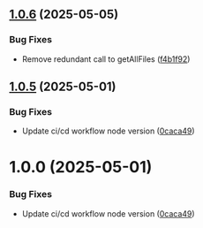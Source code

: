 ## [1.0.6](https://github.com/0x5b62656e5d/r2-files/compare/v1.0.5...v1.0.6) (2025-05-05)


### Bug Fixes

* Remove redundant call to getAllFiles ([f4b1f92](https://github.com/0x5b62656e5d/r2-files/commit/f4b1f921206dad332888bffa5e38b649233ec408))

## [1.0.5](https://github.com/0x5b62656e5d/r2-files/compare/v1.0.4...v1.0.5) (2025-05-01)


### Bug Fixes

* Update ci/cd workflow node version ([0caca49](https://github.com/0x5b62656e5d/r2-files/commit/0caca498cd58d4b4bb1663dbf46f6f75bc7efc1e))

# 1.0.0 (2025-05-01)


### Bug Fixes

* Update ci/cd workflow node version ([0caca49](https://github.com/0x5b62656e5d/r2-files/commit/0caca498cd58d4b4bb1663dbf46f6f75bc7efc1e))
